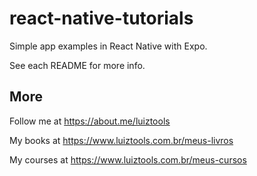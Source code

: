 # react-native-tutorials
Simple app examples in React Native with Expo.

See each README for more info.

## More

Follow me at https://about.me/luiztools

My books at https://www.luiztools.com.br/meus-livros

My courses at https://www.luiztools.com.br/meus-cursos




